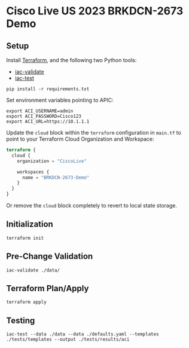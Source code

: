 # Cisco Live US 2023 BRKDCN-2673 Demo

## Setup

Install [Terraform](https://www.terraform.io/downloads), and the following two Python tools:

- [iac-validate](https://github.com/netascode/iac-validate)
- [iac-test](https://github.com/netascode/iac-test)

```shell
pip install -r requirements.txt
```

Set environment variables pointing to APIC:

```shell
export ACI_USERNAME=admin
export ACI_PASSWORD=Cisco123
export ACI_URL=https://10.1.1.1
```

Update the `cloud` block within the `terraform` configuration in `main.tf` to point to your Terraform Cloud Organization and Workspace:

```terraform
terraform {
  cloud {
    organization = "CiscoLive"

    workspaces {
      name = "BRKDCN-2673-Demo"
    }
  }
}
```

Or remove the `cloud` block completely to revert to local state storage.

## Initialization

```shell
terraform init
```

## Pre-Change Validation

```shell
iac-validate ./data/
```

## Terraform Plan/Apply

```shell
terraform apply
```

## Testing

```shell
iac-test --data ./data --data ./defaults.yaml --templates ./tests/templates --output ./tests/results/aci
```
